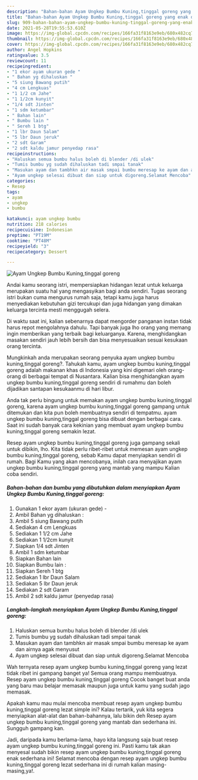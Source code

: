 ```yaml
---
description: "Bahan-bahan Ayam Ungkep Bumbu Kuning,tinggal goreng yang enak dan Mudah Dibuat"
title: "Bahan-bahan Ayam Ungkep Bumbu Kuning,tinggal goreng yang enak dan Mudah Dibuat"
slug: 909-bahan-bahan-ayam-ungkep-bumbu-kuning-tinggal-goreng-yang-enak-dan-mudah-dibuat
date: 2021-05-28T19:55:53.610Z
image: https://img-global.cpcdn.com/recipes/166fa31f8163e9eb/680x482cq70/ayam-ungkep-bumbu-kuningtinggal-goreng-foto-resep-utama.jpg
thumbnail: https://img-global.cpcdn.com/recipes/166fa31f8163e9eb/680x482cq70/ayam-ungkep-bumbu-kuningtinggal-goreng-foto-resep-utama.jpg
cover: https://img-global.cpcdn.com/recipes/166fa31f8163e9eb/680x482cq70/ayam-ungkep-bumbu-kuningtinggal-goreng-foto-resep-utama.jpg
author: Angel Hopkins
ratingvalue: 3.5
reviewcount: 11
recipeingredient:
- "1 ekor ayam ukuran gede "
- " Bahan yg dihaluskan "
- "5 siung Bawang putih"
- "4 cm Lengkuas"
- "1 1/2 cm Jahe"
- "1 1/2cm kunyit"
- "1/4 sdt Jinten"
- "1 sdm ketumbar"
- " Bahan lain"
- " Bumbu lain "
- " Sereh 1 btg"
- "1 lbr Daun Salam"
- "5 lbr Daun jeruk"
- "2 sdt Garam"
- "2 sdt kaldu jamur penyedap rasa"
recipeinstructions:
- "Haluskan semua bumbu halus boleh di blender /di ulek"
- "Tumis bumbu yg sudah dihaluskan tadi smpai tanak"
- "Masukan ayam dan tambhkn air masak smpai bumbu meresap ke ayam dan airnya agak menyusut"
- "Ayam ungkep selesai dibuat dan siap untuk digoreng.Selamat Mencoba"
categories:
- Resep
tags:
- ayam
- ungkep
- bumbu

katakunci: ayam ungkep bumbu 
nutrition: 218 calories
recipecuisine: Indonesian
preptime: "PT19M"
cooktime: "PT48M"
recipeyield: "3"
recipecategory: Dessert

---
```



![Ayam Ungkep Bumbu Kuning,tinggal goreng](https://img-global.cpcdn.com/recipes/166fa31f8163e9eb/680x482cq70/ayam-ungkep-bumbu-kuningtinggal-goreng-foto-resep-utama.jpg)

Andai kamu seorang istri, mempersiapkan hidangan lezat untuk keluarga merupakan suatu hal yang mengasyikan bagi anda sendiri. Tugas seorang istri bukan cuma mengurus rumah saja, tetapi kamu juga harus menyediakan kebutuhan gizi tercukupi dan juga hidangan yang dimakan keluarga tercinta mesti menggugah selera.

Di waktu  saat ini, kalian sebenarnya dapat mengorder panganan instan tidak harus repot mengolahnya dahulu. Tapi banyak juga lho orang yang memang ingin memberikan yang terbaik bagi keluarganya. Karena, menghidangkan masakan sendiri jauh lebih bersih dan bisa menyesuaikan sesuai kesukaan orang tercinta. 



Mungkinkah anda merupakan seorang penyuka ayam ungkep bumbu kuning,tinggal goreng?. Tahukah kamu, ayam ungkep bumbu kuning,tinggal goreng adalah makanan khas di Indonesia yang kini digemari oleh orang-orang di berbagai tempat di Nusantara. Kalian bisa menghidangkan ayam ungkep bumbu kuning,tinggal goreng sendiri di rumahmu dan boleh dijadikan santapan kesukaanmu di hari libur.

Anda tak perlu bingung untuk memakan ayam ungkep bumbu kuning,tinggal goreng, karena ayam ungkep bumbu kuning,tinggal goreng gampang untuk ditemukan dan kita pun boleh membuatnya sendiri di tempatmu. ayam ungkep bumbu kuning,tinggal goreng bisa dibuat dengan berbagai cara. Saat ini sudah banyak cara kekinian yang membuat ayam ungkep bumbu kuning,tinggal goreng semakin lezat.

Resep ayam ungkep bumbu kuning,tinggal goreng juga gampang sekali untuk dibikin, lho. Kita tidak perlu ribet-ribet untuk memesan ayam ungkep bumbu kuning,tinggal goreng, sebab Kamu dapat menyiapkan sendiri di rumah. Bagi Kamu yang akan mencobanya, inilah cara menyajikan ayam ungkep bumbu kuning,tinggal goreng yang mantab yang mampu Kalian coba sendiri.

<!--inarticleads1-->

##### Bahan-bahan dan bumbu yang dibutuhkan dalam menyiapkan Ayam Ungkep Bumbu Kuning,tinggal goreng:

1. Gunakan 1 ekor ayam (ukuran gede) -
1. Ambil  Bahan yg dihaluskan :
1. Ambil 5 siung Bawang putih
1. Sediakan 4 cm Lengkuas
1. Sediakan 1 1/2 cm Jahe
1. Sediakan 1 1/2cm kunyit
1. Siapkan 1/4 sdt Jinten
1. Ambil 1 sdm ketumbar
1. Siapkan  Bahan lain
1. Siapkan  Bumbu lain :
1. Siapkan  Sereh 1 btg
1. Sediakan 1 lbr Daun Salam
1. Sediakan 5 lbr Daun jeruk
1. Sediakan 2 sdt Garam
1. Ambil 2 sdt kaldu jamur (penyedap rasa)




<!--inarticleads2-->

##### Langkah-langkah menyiapkan Ayam Ungkep Bumbu Kuning,tinggal goreng:

1. Haluskan semua bumbu halus boleh di blender /di ulek
1. Tumis bumbu yg sudah dihaluskan tadi smpai tanak
1. Masukan ayam dan tambhkn air masak smpai bumbu meresap ke ayam dan airnya agak menyusut
1. Ayam ungkep selesai dibuat dan siap untuk digoreng.Selamat Mencoba




Wah ternyata resep ayam ungkep bumbu kuning,tinggal goreng yang lezat tidak ribet ini gampang banget ya! Semua orang mampu membuatnya. Resep ayam ungkep bumbu kuning,tinggal goreng Cocok banget buat anda yang baru mau belajar memasak maupun juga untuk kamu yang sudah jago memasak.

Apakah kamu mau mulai mencoba membuat resep ayam ungkep bumbu kuning,tinggal goreng lezat simple ini? Kalau tertarik, yuk kita segera menyiapkan alat-alat dan bahan-bahannya, lalu bikin deh Resep ayam ungkep bumbu kuning,tinggal goreng yang mantab dan sederhana ini. Sungguh gampang kan. 

Jadi, daripada kamu berlama-lama, hayo kita langsung saja buat resep ayam ungkep bumbu kuning,tinggal goreng ini. Pasti kamu tak akan menyesal sudah bikin resep ayam ungkep bumbu kuning,tinggal goreng enak sederhana ini! Selamat mencoba dengan resep ayam ungkep bumbu kuning,tinggal goreng lezat sederhana ini di rumah kalian masing-masing,ya!.

